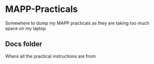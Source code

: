# MAPP-Practicals
Somewhere to dump my MAPP practicals as they are taking too much space on my laptop

## Docs folder
Where all the practical instructions are from
